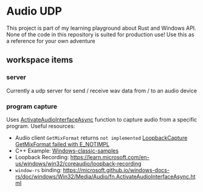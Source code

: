 # Audio UDP
This project is part of my learning playground about Rust and Windows API.
None of the code in this repository is suited for production use! 
Use this as a reference for your own adventure

## workspace items
### server 
Currently a udp server for send / receive wav data from / to an audio device

### program capture
Uses [ActivateAudioInterfaceAsync](https://learn.microsoft.com/en-us/windows/win32/api/mmdeviceapi/nf-mmdeviceapi-activateaudiointerfaceasync) function to capture audio from a specific program.
Useful resources: 
- Audio client `GetMixFormat` returns `not implemented` [LoopbackCapture GetMixFormat failed with E_NOTIMPL](https://learn.microsoft.com/en-us/answers/questions/1125409)
- C++ Example: [Windows-classic-samples](https://github.com/microsoft/Windows-classic-samples/blob/main/Samples/ApplicationLoopback/cpp/LoopbackCapture.cpp)
- Loopback Recording: https://learn.microsoft.com/en-us/windows/win32/coreaudio/loopback-recording
- `window-rs` binding: https://microsoft.github.io/windows-docs-rs/doc/windows/Win32/Media/Audio/fn.ActivateAudioInterfaceAsync.html
